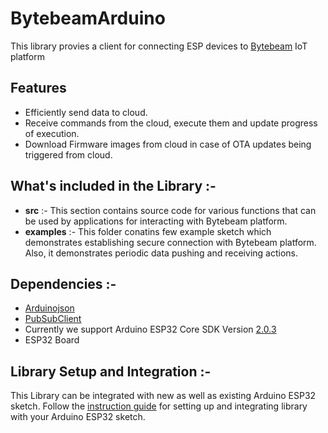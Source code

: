 # BytebeamArduino
This library provies a client for connecting ESP devices to [Bytebeam](https://bytebeam.io/) IoT platform

## Features
- Efficiently send data to cloud.
- Receive commands from the cloud, execute them and update progress of execution.
- Download Firmware images from cloud in case of OTA updates being triggered from cloud.

## What's included in the Library :-

- **src** :-  This section contains source code for various functions that can be used by applications for interacting with Bytebeam platform. 
- **examples** :- This folder conatins few example sketch which demonstrates establishing secure connection with Bytebeam platform. Also, it demonstrates periodic data pushing and receiving actions.

## Dependencies :-
- [Arduinojson](https://github.com/bblanchon/ArduinoJson)
- [PubSubClient](https://github.com/knolleary/pubsubclient) 
- Currently we support Arduino ESP32 Core SDK Version [2.0.3](https://github.com/espressif/arduino-esp32/tree/2.0.3) 
- ESP32 Board

## Library Setup and Integration :-
This Library can be integrated with new as well as existing Arduino ESP32 sketch. Follow the [instruction guide](https://github.com/bytebeamio/BytebeamArduino/blob/main/README.md) for setting up and integrating library with your Arduino ESP32 sketch. 
